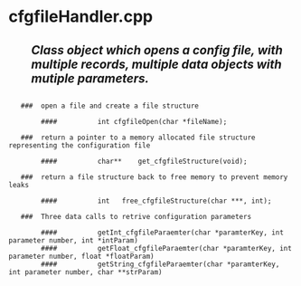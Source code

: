 # cfgfileHandler.cpp
 
<div style="margin-left: 40px;"><h2><i>Class object which opens a config file, with multiple records, multiple data objects with mutiple parameters.</i><h2></div>
</div>


       ###  open a file and create a file structure
  
            ####          int cfgfileOpen(char *fileName);

       ###  return a pointer to a memory allocated file structure representing the configuration file
  
            ####          char** 	get_cfgfileStructure(void);

       ###  return a file structure back to free memory to prevent memory leaks
  
            ####          int 	free_cfgfileStructure(char ***, int);
  
       ###  Three data calls to retrive configuration parameters
  
            ####          getInt_cfgfileParaemter(char *paramterKey, int parameter number, int *intParam)
            ####          getFloat_cfgfileParaemter(char *paramterKey, int parameter number, float *floatParam)
            ####          getString_cfgfileParaemter(char *paramterKey, int parameter number, char **strParam)

  



